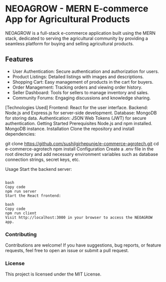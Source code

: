 # NEOAGROW - MERN E-commerce App for Agricultural Products

NEOAGROW is a full-stack e-commerce application built using the MERN stack, dedicated to serving the agricultural community by providing a seamless platform for buying and selling agricultural products.

## Features
- User Authentication: Secure authentication and authorization for users.
- Product Listings: Detailed listings with images and descriptions.
- Shopping Cart: Easy management of products in the cart for buyers.
- Order Management: Tracking orders and viewing order history.
- Seller Dashboard: Tools for sellers to manage inventory and sales.
- Community Forums: Engaging discussions and knowledge sharing.
  
[Technologies Used]
Frontend: React for the user interface.
Backend: Node.js and Express.js for server-side development.
Database: MongoDB for storing data.
Authentication: JSON Web Tokens (JWT) for secure authentication.
Getting Started
Prerequisites
Node.js and npm installed.
MongoDB instance.
Installation
Clone the repository and install dependencies:

git clone https://github.com/sushilgirhepunje/e-commerce-agrotech.git
cd e-commerce-agrotech
npm install
Configuration
Create a .env file in the root directory and add necessary environment variables such as database connection strings, secret keys, etc.

Usage
Start the backend server:
```

bash
Copy code
npm run server
Start the React frontend:

bash
Copy code
npm run client
Visit http://localhost:3000 in your browser to access the NEOAGROW app.
```

### Contributing
Contributions are welcome! If you have suggestions, bug reports, or feature requests, feel free to open an issue or submit a pull request.

### License
This project is licensed under the MIT License.

